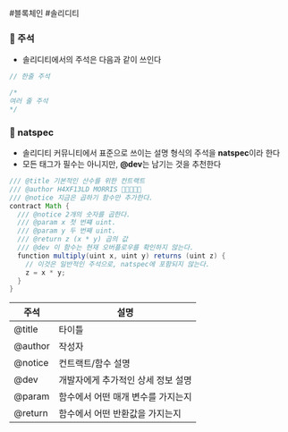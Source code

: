 #블록체인 #솔리디티 

### 📌 주석
+ 솔리디티에서의 주석은 다음과 같이 쓰인다
```Java
// 한줄 주석

/*
여러 줄 주석
*/
```

### 📌 natspec
+ 솔리디티 커뮤니티에서 표준으로 쓰이는 설명 형식의 주석을 **natspec**이라 한다
+ 모든 태그가 필수는 아니지만, **@dev**는 남기는 것을 추천한다
```Java
/// @title 기본적인 산수를 위한 컨트랙트  
/// @author H4XF13LD MORRIS 💯💯😎💯💯  
/// @notice 지금은 곱하기 함수만 추가한다.  
contract Math {  
  /// @notice 2개의 숫자를 곱한다.  
  /// @param x 첫 번쨰 uint.  
  /// @param y 두 번째 uint.  
  /// @return z (x * y) 곱의 값  
  /// @dev 이 함수는 현재 오버플로우를 확인하지 않는다.  
  function multiply(uint x, uint y) returns (uint z) {  
    // 이것은 일반적인 주석으로, natspec에 포함되지 않는다.  
    z = x * y;  
  }  
}
```

| **주석**   | **설명**                               |
| ------| ---------------------------------- |
| @title  | 타이틀                             |
| @author | 작성자                             |
| @notice | 컨트랙트/함수 설명                 |
| @dev    | 개발자에게 추가적인 상세 정보 설명 |
| @param  | 함수에서 어떤 매개 변수를 가지는지 |
| @return       |함수에서 어떤 반환값을 가지는지                                    |
